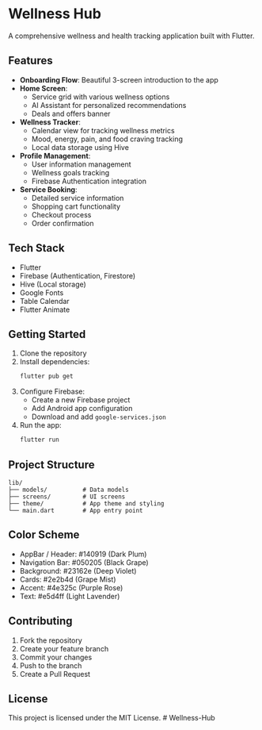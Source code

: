 # Wellness Hub

A comprehensive wellness and health tracking application built with Flutter.

## Features

- **Onboarding Flow**: Beautiful 3-screen introduction to the app
- **Home Screen**: 
  - Service grid with various wellness options
  - AI Assistant for personalized recommendations
  - Deals and offers banner
- **Wellness Tracker**:
  - Calendar view for tracking wellness metrics
  - Mood, energy, pain, and food craving tracking
  - Local data storage using Hive
- **Profile Management**:
  - User information management
  - Wellness goals tracking
  - Firebase Authentication integration
- **Service Booking**:
  - Detailed service information
  - Shopping cart functionality
  - Checkout process
  - Order confirmation

## Tech Stack

- Flutter
- Firebase (Authentication, Firestore)
- Hive (Local storage)
- Google Fonts
- Table Calendar
- Flutter Animate

## Getting Started

1. Clone the repository
2. Install dependencies:
   ```bash
   flutter pub get
   ```
3. Configure Firebase:
   - Create a new Firebase project
   - Add Android app configuration
   - Download and add `google-services.json`
4. Run the app:
   ```bash
   flutter run
   ```

## Project Structure

```
lib/
├── models/          # Data models
├── screens/         # UI screens
├── theme/           # App theme and styling
└── main.dart        # App entry point
```

## Color Scheme

- AppBar / Header: #140919 (Dark Plum)
- Navigation Bar: #050205 (Black Grape)
- Background: #23162e (Deep Violet)
- Cards: #2e2b4d (Grape Mist)
- Accent: #4e325c (Purple Rose)
- Text: #e5d4ff (Light Lavender)

## Contributing

1. Fork the repository
2. Create your feature branch
3. Commit your changes
4. Push to the branch
5. Create a Pull Request

## License

This project is licensed under the MIT License. #   W e l l n e s s - H u b  
 